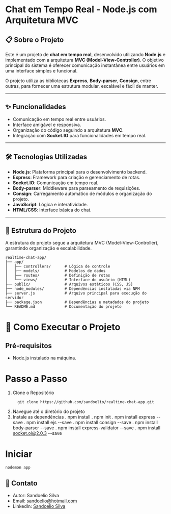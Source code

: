 # Chat em Tempo Real - Node.js com Arquitetura MVC

## 📋 Sobre o Projeto

Este é um projeto de **chat em tempo real**, desenvolvido utilizando **Node.js** e implementado com a arquitetura **MVC (Model-View-Controller)**. O objetivo principal do sistema é oferecer comunicação instantânea entre usuários em uma interface simples e funcional.

O projeto utiliza as bibliotecas **Express**, **Body-parser**, **Consign**, entre outras, para fornecer uma estrutura modular, escalável e fácil de manter.

---

## ✨ Funcionalidades

- Comunicação em tempo real entre usuários.
- Interface amigável e responsiva.
- Organização do código seguindo a arquitetura **MVC**.
- Integração com **Socket.IO** para funcionalidades em tempo real.

---

## 🛠️ Tecnologias Utilizadas

- **Node.js**: Plataforma principal para o desenvolvimento backend.
- **Express**: Framework para criação e gerenciamento de rotas.
- **Socket.IO**: Comunicação em tempo real.
- **Body-parser**: Middleware para parseamento de requisições.
- **Consign**: Carregamento automático de módulos e organização do projeto.
- **JavaScript**: Lógica e interatividade.
- **HTML/CSS**: Interface básica do chat.

---

## 📂 Estrutura do Projeto

A estrutura do projeto segue a arquitetura MVC (Model-View-Controller), garantindo organização e escalabilidade.

```plaintext
realtime-chat-app/
├── app/
│   ├── controllers/      # Lógica de controle
│   ├── models/           # Modelos de dados
│   ├── routes/           # Definição de rotas
│   └── views/            # Interface do usuário (HTML)
├── public/               # Arquivos estáticos (CSS, JS)
├── node_modules/         # Dependências instaladas via NPM
├── server.js             # Arquivo principal para execução do servidor
├── package.json          # Dependências e metadados do projeto
└── README.md             # Documentação do projeto
```

# 🚀 Como Executar o Projeto

## Pré-requisitos
* Node.js instalado na máquina.

# Passo a Passo
1. Clone o Repositório
   ```
     git clone https://github.com/sandoelio/realtime-chat-app.git
   ```
2. Navegue até o diretório do projeto
3. Instale as dependências
   . npm install
   . npm init
   . npm install express --save
   . npm install ejs --save
   . npm install consign --save
   . npm install body-parser --save
   . npm install express-validator --save
   . npm install socket.oi@2.0.3 --save
   
# Iniciar
```
nodemon app
```
## 📧 Contato

* Autor: Sandoelio Silva
* Email: sandoelio@hotmail.com
* LinkedIn: [Sandoelio Silva](https://www.linkedin.com/in/sandoelio-silva/)
